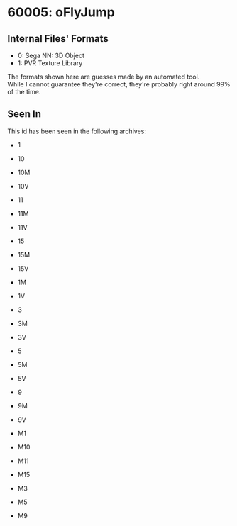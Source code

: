 # 60005: oFlyJump



## Internal Files' Formats
- 0: Sega NN: 3D Object
- 1: PVR Texture Library

The formats shown here are guesses made by an automated tool.  
While I cannot guarantee they're correct, they're probably right around 99% of the time.

## Seen In

This id has been seen in the following archives:  

- 1  

- 10  

- 10M  

- 10V  

- 11  

- 11M  

- 11V  

- 15  

- 15M  

- 15V  

- 1M  

- 1V  

- 3  

- 3M  

- 3V  

- 5  

- 5M  

- 5V  

- 9  

- 9M  

- 9V  

- M1  

- M10  

- M11  

- M15  

- M3  

- M5  

- M9  

